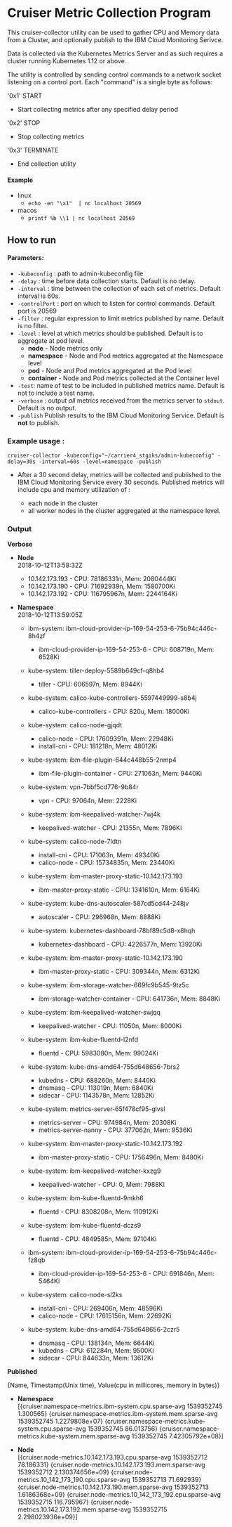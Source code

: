 # Cruiser Metric Collection Program

This cruiser-collector utility can be used to gather CPU and Memory data from a Cluster, and optionally publish to the IBM Cloud Monitoring Serivce.

Data is collected via the Kubernetes Metrics Server and as such requires a cluster running Kubernetes 1.12 or above.

The utility is controlled by sending control commands to a network socket listening on a control port. Each "command" is a single byte as follows:

'0x1' START
* Start collecting metrics after any specified delay period  

'0x2' STOP
* Stop collecting metrics  

'0x3' TERMINATE
* End collection utility

#### Example
  * linux
    * `echo -en "\x1"  | nc localhost 20569`  
  * macos
    * `printf %b \\1 | nc localhost 20569`

## How to run

#### Parameters:
  * `-kubeconfig` : path to admin-kubeconfig file
  * `-delay` : time before data collection starts. Default is no delay.
  * `-interval` : time between the collection of each set of metrics. Default interval is 60s.
  * `-controlPort` : port on which to listen for control commands. Default port is 20569
  * `-filter` : regular expression to limit metrics published by name. Default is no filter.
  * `-level` : level at which metrics should be published. Default is to aggregate at pod level.
    * **node** - Node metrics only
    * **namespace** - Node and Pod metrics aggregated at the Namespace level
    * **pod** - Node and Pod metrics aggregated at the Pod level
    * **container** - Node and Pod metrics collected at the Container level
  * `-test`: name of test to be included in published metrics name. Default is not to include a test name.
  * `-verbose` : output *all* metrics received from the metrics server to `stdout`. Default is no output.
  * `-publish` Publish results to the IBM Cloud Monitoring Service. Default is **not** to publish.


### Example usage :
`cruiser-collector -kubeconfig="~/carrier4_stgiks/admin-kubeconfig" -delay=30s -interval=60s -level=namespace -publish`

  * After a 30 second delay, metrics will be collected and published to the IBM Cloud Monitoring Service every 30 seconds. Published metrics will include cpu and memory utilization of :  

    * each node in the cluster
    * all worker nodes in the cluster aggregated at the namespace level.

### Output

**Verbose**  

* **Node**  
2018-10-12T13:58:32Z
  * 10.142.173.193 - CPU: 78186331n, Mem: 2080444Ki
  * 10.142.173.190 - CPU: 71692939n, Mem: 1580700Ki
  * 10.142.173.192 - CPU: 116795967n, Mem: 2244164Ki  

* **Namespace**  
2018-10-12T13:59:05Z  

  * ibm-system: ibm-cloud-provider-ip-169-54-253-6-75b94c446c-8h4zf
	* ibm-cloud-provider-ip-169-54-253-6 - CPU: 608719n, Mem: 6528Ki
 
  * kube-system: tiller-deploy-5589b649cf-q8hb4
	* tiller - CPU: 606597n, Mem: 8944Ki

  * kube-system: calico-kube-controllers-5597449999-s8b4j
	* calico-kube-controllers - CPU: 820u, Mem: 18000Ki  

  * kube-system: calico-node-gjqdt
	* calico-node - CPU: 17609391n, Mem: 22948Ki
	* install-cni - CPU: 181218n, Mem: 48012Ki  

  * kube-system: ibm-file-plugin-644c448b55-2nmp4
	* ibm-file-plugin-container - CPU: 271063n, Mem: 9440Ki  

  * kube-system: vpn-7bbf5cd776-9b84r
	* vpn - CPU: 97064n, Mem: 2228Ki  

  * kube-system: ibm-keepalived-watcher-7wj4k
	* keepalived-watcher - CPU: 21355n, Mem: 7896Ki  

  * kube-system: calico-node-7ldtn
	* install-cni - CPU: 171063n, Mem: 49340Ki
	* calico-node - CPU: 15734835n, Mem: 23440Ki  

  * kube-system: ibm-master-proxy-static-10.142.173.193
	* ibm-master-proxy-static - CPU: 1341610n, Mem: 6164Ki  

  * kube-system: kube-dns-autoscaler-587cd5cd44-248jv
	* autoscaler - CPU: 296968n, Mem: 8888Ki  

  * kube-system: kubernetes-dashboard-78bf89c5d8-x8hqh
	* kubernetes-dashboard - CPU: 4226577n, Mem: 13920Ki  

  * kube-system: ibm-master-proxy-static-10.142.173.190
	* ibm-master-proxy-static - CPU: 309344n, Mem: 6312Ki  

  * kube-system: ibm-storage-watcher-669fc9b545-9tz5c
	* ibm-storage-watcher-container - CPU: 641736n, Mem: 8848Ki  

  * kube-system: ibm-keepalived-watcher-swjqq
	* keepalived-watcher - CPU: 11050n, Mem: 8000Ki  

  * kube-system: ibm-kube-fluentd-l2nfd
	* fluentd - CPU: 5983080n, Mem: 99024Ki  

  * kube-system: kube-dns-amd64-755d648656-7brs2
	* kubedns - CPU: 688260n, Mem: 8440Ki
	* dnsmasq - CPU: 113019n, Mem: 6840Ki
	* sidecar - CPU: 1143578n, Mem: 12852Ki  

  * kube-system: metrics-server-65f478cf95-glvsl
	* metrics-server - CPU: 974984n, Mem: 20308Ki
	* metrics-server-nanny - CPU: 377062n, Mem: 9536Ki  

  * kube-system: ibm-master-proxy-static-10.142.173.192
	  * ibm-master-proxy-static - CPU: 1756496n, Mem: 8480Ki  

  * kube-system: ibm-keepalived-watcher-kxzg9
	  * keepalived-watcher - CPU: 0, Mem: 7988Ki  

  * kube-system: ibm-kube-fluentd-9mkh6
	 * fluentd - CPU: 8308208n, Mem: 110912Ki  

  * kube-system: ibm-kube-fluentd-dczs9
	* fluentd - CPU: 4849585n, Mem: 97104Ki  

  * ibm-system: ibm-cloud-provider-ip-169-54-253-6-75b94c446c-fz8qb
	* ibm-cloud-provider-ip-169-54-253-6 - CPU: 691846n, Mem: 5464Ki  

  * kube-system: calico-node-sl2ks
	* install-cni - CPU: 269406n, Mem: 48596Ki  
	* calico-node - CPU: 17615156n, Mem: 22692Ki  

  * kube-system: kube-dns-amd64-755d648656-2czr5
	* dnsmasq - CPU: 138134n, Mem: 6644Ki
	* kubedns - CPU: 612284n, Mem: 9500Ki
	* sidecar - CPU: 844633n, Mem: 13612Ki  

**Published**   

{Name, Timestamp(Unix time), Value(cpu in millicores, memory in bytes)}
   * **Namespace**  
[{cruiser.namespace-metrics.ibm-system.cpu.sparse-avg 1539352745 1.300565} {cruiser.namespace-metrics.ibm-system.mem.sparse-avg 1539352745 1.2279808e+07} {cruiser.namespace-metrics.kube-system.cpu.sparse-avg 1539352745 86.013756} {cruiser.namespace-metrics.kube-system.mem.sparse-avg 1539352745 7.42305792e+08}]  

  * **Node**  
[{cruiser.node-metrics.10.142.173.193.cpu.sparse-avg 1539352712 78.186331} {cruiser.node-metrics.10.142.173.193.mem.sparse-avg 1539352712 2.130374656e+09} {cruiser.node-metrics.10_142_173_190.cpu.sparse-avg 1539352713 71.692939} {cruiser.node-metrics.10.142.173.190.mem.sparse-avg 1539352713 1.6186368e+09} {cruiser.node-metrics.10_142_173_192.cpu.sparse-avg 1539352715 116.795967} {cruiser.node-metrics.10.142.173.192.mem.sparse-avg 1539352715 2.298023936e+09}]
  

